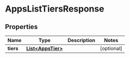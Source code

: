 

# AppsListTiersResponse


## Properties

| Name | Type | Description | Notes |
|------------ | ------------- | ------------- | -------------|
|**tiers** | [**List&lt;AppsTier&gt;**](AppsTier.md) |  |  [optional] |



